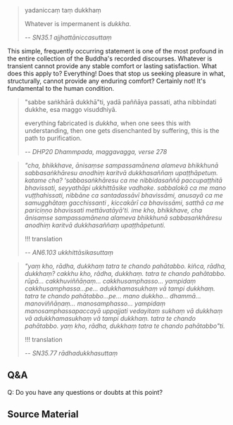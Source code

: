 > yadaniccaṃ taṃ dukkhaṃ
> 
> Whatever is impermanent is *dukkha*.
> 
> -- *SN35.1 ajjhattāniccasuttaṃ*

This simple, frequently occurring statement is one of the most profound in the entire collection of the Buddha's recorded discourses. Whatever is transient cannot provide any stable comfort or lasting satisfaction. What does this apply to? Everything! Does that stop us seeking pleasure in what, structurally, cannot provide any enduring comfort? Certainly not! It's fundamental to the human condition.  

> "sabbe saṅkhārā dukkhā"ti, yadā paññāya passati,
> atha nibbindati dukkhe, esa maggo visuddhiyā.
> 
> everything fabricated is *dukkha*,
> when one sees this with understanding,
> then one gets disenchanted by suffering,
> this is the path to purification.
> 
> -- *DHP20 Dhammpada, maggavagga, verse 278*



> *"cha, bhikkhave, ānisaṃse sampassamānena alameva bhikkhunā sabbasaṅkhāresu anodhiṃ karitvā dukkhasaññaṃ upaṭṭhāpetuṃ. katame cha? ‘sabbasaṅkhāresu ca me nibbidasaññā paccupaṭṭhitā bhavissati, seyyathāpi ukkhittāsike vadhake. sabbalokā ca me mano vuṭṭhahissati, nibbāne ca santadassāvī bhavissāmi, anusayā ca me samugghātaṃ gacchissanti , kiccakārī ca bhavissāmi, satthā ca me pariciṇṇo bhavissati mettāvatāyā’ti. ime kho, bhikkhave, cha ānisaṃse sampassamānena alameva bhikkhunā sabbasaṅkhāresu anodhiṃ karitvā dukkhasaññaṃ upaṭṭhāpetunti.*
> 
> !!! translation
> 
> -- *AN6.103 ukkhittāsikasuttaṃ*



> *"yaṃ kho, rādha, dukkhaṃ tatra te chando pahātabbo. kiñca, rādha, dukkhaṃ? cakkhu kho, rādha, dukkhaṃ. tatra te chando pahātabbo. rūpā… cakkhuviññāṇaṃ… cakkhusamphasso… yampidaṃ cakkhusamphassa…pe… adukkhamasukhaṃ vā tampi dukkhaṃ. tatra te chando pahātabbo…pe… mano dukkho… dhammā… manoviññāṇaṃ… manosamphasso… yampidaṃ manosamphassapaccayā uppajjati vedayitaṃ sukhaṃ vā dukkhaṃ vā adukkhamasukhaṃ vā tampi dukkhaṃ. tatra te chando pahātabbo. yaṃ kho, rādha, dukkhaṃ tatra te chando pahātabbo"ti.*
> 
> !!! translation
> 
> -- *SN35.77 rādhadukkhasuttaṃ*



## Q&A

Q: Do you have any questions or doubts at this point?
## Source Material


